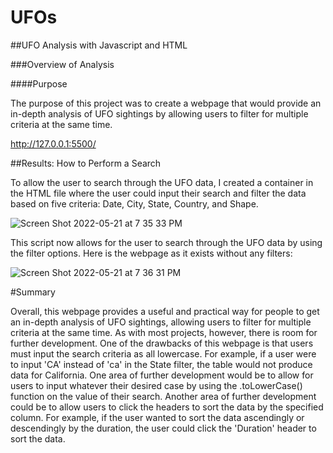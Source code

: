 # UFOs



##UFO Analysis with Javascript and HTML



###Overview of Analysis


####Purpose

The purpose of this project was to create a webpage that would provide an in-depth analysis of UFO sightings by allowing users to filter for multiple criteria at the same time.

http://127.0.0.1:5500/

##Results: How to Perform a Search

To allow the user to search through the UFO data, I created a container in the HTML file where the user could input their search and filter the data based on five criteria: Date, City, State, Country, and Shape.

![Screen Shot 2022-05-21 at 7 35 33 PM](https://user-images.githubusercontent.com/100106554/169672268-a83107e5-74dd-4170-9f57-e265f0ec78a4.png)


This script now allows for the user to search through the UFO data by using the filter options. Here is the webpage as it exists without any filters:

![Screen Shot 2022-05-21 at 7 36 31 PM](https://user-images.githubusercontent.com/100106554/169672288-76b47379-de69-434b-9d70-08c1eda8b582.png)


#Summary

Overall, this webpage provides a useful and practical way for people to get an in-depth analysis of UFO sightings, allowing users to filter for multiple criteria at the same time. As with most projects, however, there is room for further development. One of the drawbacks of this webpage is that users must input the search criteria as all lowercase. For example, if a user were to input 'CA' instead of 'ca' in the State filter, the table would not produce data for California. One area of further development would be to allow for users to input whatever their desired case by using the .toLowerCase() function on the value of their search. Another area of further development could be to allow users to click the headers to sort the data by the specified column. For example, if the user wanted to sort the data ascendingly or descendingly by the duration, the user could click the 'Duration' header to sort the data.
